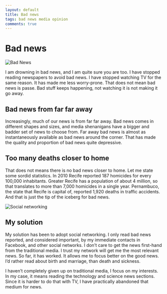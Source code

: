 ```yaml
---
layout: default
title: Bad news
tags: bad news media opinion
comments: true
---
```

# Bad news

![Bad News](https://upload.wikimedia.org/wikipedia/en/e/ef/Badnews87.jpg)

I am drowning in bad news, and I am quite sure you are too. I have stopped reading newspapers to avoid bad news. I have stopped watching TV for the same reason. It has made me less worry-prone. That does not mean bad news is passe. Bad stuff keeps happening, not watching it is not making it go away.

## Bad news from far far away

Increasingly, much of our news is from far far away. Bad news comes in different shapes and sizes, and media shenanigans have a bigger and badder set of news to choose from. Far away bad news is almost as instantaneously available as bad news around the corner. That has made the quality and proportion of bad news quite depressive.

## Too many deaths closer to home

That does not means there is no bad news closer to home. Let me state some sordid statistics. In 2010 Recife reported 187 homicides for every 100,000 inhabitants. Greater Recife has a population of about 4 million, so that translates to more than 7,000 homicides in a single year. Pernambuco, the state that Recife is capital of, reported 1,920 deaths in traffic accidents. And that is just the tip of the iceberg for bad news.

![Social networking](http://it.cc.stonybrook.edu/site_content/index/images/news/lg/social_networking.jpg)

## My solution

My solution has been to adopt social networking. I only read bad news reported, and considered important, by my immediate contacts in Facebook, and other social networks. I don’t care to get the news first-hand from the traditional media. I trust my network will get me the most relevant news. So far, it has worked. It allows me to focus better on the good news. I’d rather read about birth and marriage, than death and sickness.

I haven’t completely given up on traditional media, I focus on my interests. In my case, it means reading the technology and science news sections. Since it is harder to do that with TV, I have practically abandoned that medium for news.
